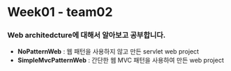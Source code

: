 # Week01 - team02
### Web architedcture에 대해서 알아보고 공부합니다.
* **NoPatternWeb** : 웹 패턴을 사용하지 않고 만든 servlet web project
* **SimpleMvcPatternWeb** : 간단한 웹 MVC 패턴을 사용하여 만든 web project
